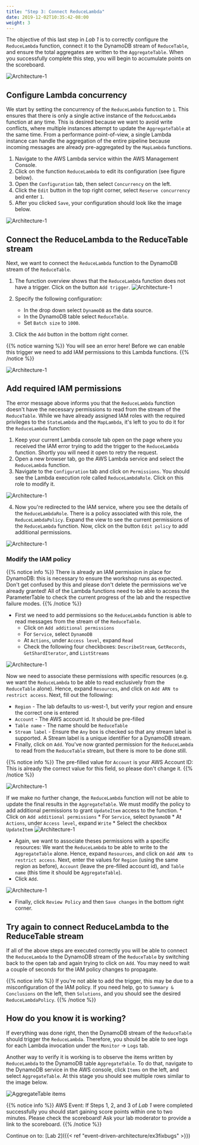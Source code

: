 ```yaml
---
title: "Step 3: Connect ReduceLambda"
date: 2019-12-02T10:35:42-08:00
weight: 3
---
```


The objective of this last step in *Lab 1* is to correctly configure the `ReduceLambda` function, connect it to the DynamoDB stream of `ReduceTable`, and ensure the total aggregates are written to the `AggregateTable`. When you successfully complete this step, you will begin to accumulate points on the scoreboard.

![Architecture-1](/static/images/event-driven-architecture/architecture/step3.png)

## Configure Lambda concurrency

We start by setting the concurrency of the `ReduceLambda` function to `1`. This ensures that there is only a single active instance of the `ReduceLambda` function at any time. This is desired because we want to avoid write conflicts, where multiple instances attempt to update the `AggregateTable` at the same time.
From a performance point-of-view, a single Lambda instance can handle the aggregation of the entire pipeline because incoming messages are already pre-aggregated by the `MapLambda` functions.
<!-- TODO clarify what we mean by write conflicts -->
1. Navigate to the AWS Lambda service within the AWS Management Console.
2. Click on the function `ReduceLambda` to edit its configuration (see figure below).
3. Open the `Configuration` tab, then select `Concurrency` on the left.
4. Click the `Edit` button in the top right corner, select `Reserve concurrency` and enter `1`.
5. After you clicked `Save`, your configuration should look like the image below.

![Architecture-1](/static/images/event-driven-architecture/lab1/reduce-lambda-concurrency.png)

## Connect the ReduceLambda to the ReduceTable stream

Next, we want to connect the `ReduceLambda` function to the DynamoDB stream of the `ReduceTable`.

1. The function overview shows that the `ReduceLambda` function does not have a trigger. Click on the button `Add trigger`.
![Architecture-1](/static/images/event-driven-architecture/lab1/add-trigger-reduce-lambda.png)

2. Specify the following configuration:
    - In the drop down select `DynamoDB` as the data source.
    - In the DynamoDB table select `ReduceTable`.
    - Set `Batch size` to `1000`.

3. Click the `Add` button in the bottom right corner.

{{% notice warning %}}
You will see an error here! Before we can enable this trigger we need to add IAM permissions to this Lambda functions.
{{% /notice %}}

![Architecture-1](/static/images/event-driven-architecture/lab1/reduce-lambda-error-permissions.png)

## Add required IAM permissions

The error message above informs you that the `ReduceLambda` function doesn't have the necessary permissions to read from the stream of the `ReduceTable`. While we have already assigned IAM roles with the required privileges to the `StateLambda` and the `MapLambda`, it's left to you to do it for the `ReduceLambda` function:

1. Keep your current Lambda console tab open on the page where you received the IAM error trying to add the trigger to the `ReduceLambda` function. Shortly you will need it open to retry the request.
2. Open a new browser tab, go the AWS Lambda service and select the `ReduceLambda` function.
3. Navigate to the `Configuration` tab and click on `Permissions`. You should see the Lambda execution role called `ReduceLambdaRole`. Click on this role to modify it.

![Architecture-1](/static/images/event-driven-architecture/lab1-permissions/click_on_role.png)

4. Now you're redirected to the IAM service, where you see the details of the `ReduceLambdaRole`. There is a policy associated with this role, the `ReduceLambdaPolicy`. Expand the view to see the current permissions of the `ReduceLambda` function. Now, click on the button `Edit policy` to add additional permissions.

![Architecture-1](/static/images/event-driven-architecture/lab1-permissions/click_on_edit_policy.png)

### Modify the IAM policy  
{{% notice info %}}
There is already an IAM permission in place for DynamoDB: this is necessary to ensure the workshop runs as expected. Don't get confused by this and please don't delete the permissions we've already granted! All of the Lambda functions need to be able to access the ParameterTable to check the current progress of the lab and the respective failure modes.
{{% /notice %}}

* First we need to add permissions so the `ReduceLambda` function is able to read messages from the stream of the `ReduceTable`.
    * Click on `Add additional permissions`
    * For `Service`, select  `DynamoDB`
    * At `Actions`, under `Access level`, expand `Read`
    * Check the following four checkboxes: `DescribeStream`, `GetRecords`, `GetShardIterator`, and `ListStreams`

![Architecture-1](/static/images/event-driven-architecture/lab1-permissions/add_permissions.png)

Now we need to associate these permissions with specific resources (e.g. we want the `ReduceLambda` to be able to read exclusively from the `ReduceTable` alone). Hence, expand `Resources`, and click on `Add ARN to restrict access`. Next, fill out the following:
 * `Region` - The lab defaults to us-west-1, but verify your region and ensure the correct one is entered
 * `Account` - The AWS account id. It should be pre-filled
 * `Table name` - The name should be `ReduceTable`
 * `Stream label` - Ensure the `Any` box is checked so that any stream label is supported. A Stream label is a unique identifier for a DynamoDB stream.
* Finally, click on `Add`. You've now granted permission for the `ReduceLambda` to read from the `ReduceTable` stream, but there is more to be done still.

{{% notice info %}}
The pre-filled value for `Account` is your AWS Account ID: This is already the correct value for this field, so please don't change it.
{{% /notice %}}

![Architecture-1](/static/images/event-driven-architecture/lab1-permissions/resource_stream.png)

If we make no further change, the `ReduceLambda` function will not be able to update the final results in the `AggregateTable`. We must modify the policy to add additional permissions to grant `UpdateItem` access to the function.
     * Click on `Add additional permissions`
    * For `Service`, select  `DynamoDB`
    * At `Actions`, under `Access level`, expand `Write`
    * Select the checkbox `UpdateItem`
![Architecture-1](/static/images/event-driven-architecture/lab1-permissions/add-permissions-write.png)

* Again, we want to associate theses permissions with a specific resources: We want the `ReduceLambda` to be able to write to the `AggregateTable` alone. Hence, expand `Resources`, and click on `Add ARN to restrict access`. Next, enter the values for `Region` (using the same region as before), `Account` (leave the pre-filled account id), and `Table name` (this time it should be `AggregateTable`).
* Click `Add`.

![Architecture-1](/static/images/event-driven-architecture/lab1-permissions/resource_stream_2.png)

* Finally, click `Review Policy` and then `Save changes` in the bottom right corner.

## Try again to connect ReduceLambda to the ReduceTable stream

If all of the above steps are executed correctly you will be able to connect the `ReduceLambda` to the DynamoDB stream of the `ReduceTable` by switching back to the open tab and again trying to click on `Add`. You may need to wait a couple of seconds for the IAM policy changes to propagate.

{{% notice info %}}
If you're not able to add the trigger, this may be due to a misconfiguration of the IAM policy. If you need help, go to `Summary & Conclusions` on the left, then `Solutions`, and you should see the desired `ReduceLambdaPolicy`.
{{% /notice %}}

## How do you know it is working?

If everything was done right, then the DynamoDB stream of the `ReduceTable` should trigger the `ReduceLambda`. Therefore, you should be able to see logs for each Lambda invocation under the `Monitor` -> `Logs` tab.

Another way to verify it is working is to observe the items written by `ReduceLambda` to the DynamoDB table `AggregateTable`. To do that, navigate to the DynamoDB service in the AWS console, click `Items` on the left, and select `AggregateTable`. At this stage you should see multiple rows similar to the image below.

![AggregateTable items](/static/images/event-driven-architecture/lab1/aggregate-table-items.png)

{{% notice info %}}
AWS Event: If Steps 1, 2, and 3 of *Lab 1* were completed successfully you should start gaining score points within one to two minutes. Please check the scoreboard! Ask your lab moderator to provide a link to the scoreboard.
{{% /notice %}}

Continue on to: [Lab 2]({{< ref "event-driven-architecture/ex3fixbugs" >}})
